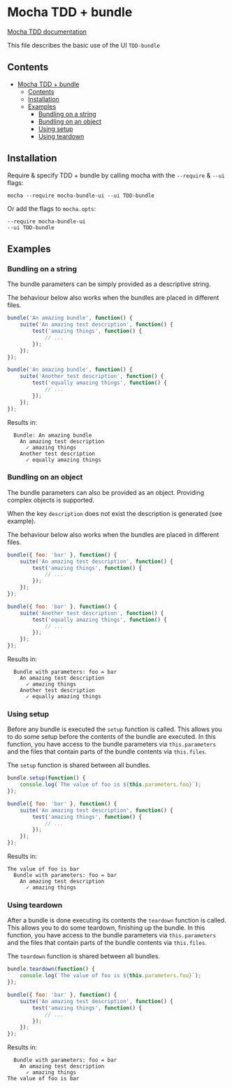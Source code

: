 # Mocha TDD + bundle

[Mocha TDD documentation](https://mochajs.org/#tdd)

This file describes the basic use of the UI `TDD-bundle`

## Contents

- [Mocha TDD + bundle](#mocha-tdd--bundle)
  - [Contents](#contents)
  - [Installation](#installation)
  - [Examples](#examples)
    - [Bundling on a string](#bundling-on-a-string)
    - [Bundling on an object](#bundling-on-an-object)
    - [Using setup](#using-setup)
    - [Using teardown](#using-teardown)

## Installation

Require & specify TDD + bundle by calling mocha with the `--require` & `--ui` flags:

```shell
mocha --require mocha-bundle-ui --ui TDD-bundle
```

Or add the flags to `mocha.opts`:

```shell
--require mocha-bundle-ui
--ui TDD-bundle
```

## Examples

### Bundling on a string

The bundle parameters can be simply provided as a descriptive string.

The behaviour below also works when the bundles are placed in different files.

```javascript
bundle('An amazing bundle', function() {
    suite('An amazing test description', function() {
        test('amazing things', function() {
            // ...
        });
    });
});

bundle('An amazing bundle', function() {
    suite('Another test description', function() {
        test('equally amazing things', function() {
            // ...
        });
    });
});
```

Results in:

```
  Bundle: An amazing bundle
    An amazing test description
      ✓ amazing things
    Another test description
      ✓ equally amazing things
```

### Bundling on an object

The bundle parameters can also be provided as an object. Providing complex objects is supported.

When the key `description` does not exist the description is generated (see example).

The behaviour below also works when the bundles are placed in different files.

```javascript
bundle({ foo: 'bar' }, function() {
    suite('An amazing test description', function() {
        test('amazing things', function() {
            // ...
        });
    });
});

bundle({ foo: 'bar' }, function() {
    suite('Another test description', function() {
        test('equally amazing things', function() {
            // ...
        });
    });
});
```

Results in:

```
  Bundle with parameters: foo = bar
    An amazing test description
      ✓ amazing things
    Another test description
      ✓ equally amazing things
```

### Using setup

Before any bundle is executed the `setup` function is called. This allows you to do some setup before the contents of the bundle are executed. In this function, you have access to the bundle parameters via `this.parameters` and the files that contain parts of the bundle contents via `this.files`.

The `setup` function is shared between all bundles.

```javascript
bundle.setup(function() {
    console.log(`The value of foo is ${this.parameters.foo}`);
});

bundle({ foo: 'bar' }, function() {
    suite('An amazing test description', function() {
        test('amazing things', function() {
            // ...
        });
    });
});
```

Results in:

```
The value of foo is bar
  Bundle with parameters: foo = bar
    An amazing test description
      ✓ amazing things
```

### Using teardown

After a bundle is done executing its contents the `teardown` function is called. This allows you to do some teardown, finishing up the bundle. In this function, you have access to the bundle parameters via `this.parameters` and the files that contain parts of the bundle contents via `this.files`.

The `teardown` function is shared between all bundles.

```javascript
bundle.teardown(function() {
    console.log(`The value of foo is ${this.parameters.foo}`);
});

bundle({ foo: 'bar' }, function() {
    suite('An amazing test description', function() {
        test('amazing things', function() {
            // ...
        });
    });
});
```

Results in:

```
  Bundle with parameters: foo = bar
    An amazing test description
      ✓ amazing things
The value of foo is bar
```
